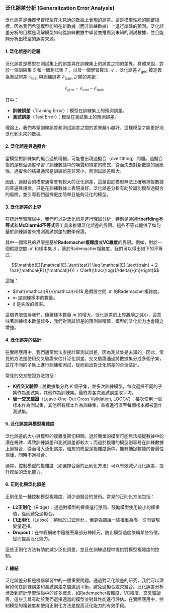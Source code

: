 ### 泛化誤差分析 (Generalization Error Analysis)

泛化誤差是機器學習模型在未見過的數據上表現的誤差。這是模型性能的關鍵指標，因為我們希望模型能夠在新數據（而非訓練數據）上進行準確的預測。泛化誤差分析的目標是理解模型如何從訓練數據中學習並推廣到未知的測試數據，並且能夠分析出模型的誤差來源。

#### 1. **泛化誤差的定義**

泛化誤差是模型在測試集上的誤差與在訓練集上的誤差之間的差異。具體來說，對於一個訓練集  $`S`$  和一個測試集  $`T`$ ，以及一個學習算法  $`\mathcal{A}`$ ，泛化誤差  $`\mathcal{E}_\text{gen}`$  被定義為測試誤差  $`\mathcal{E}_\text{test}`$  與訓練誤差  $`\mathcal{E}_\text{train}`$  之間的差距：


$$\mathcal{E}_\text{gen} = \mathcal{E}_\text{test} - \mathcal{E}_\text{train}$$


其中：
- **訓練誤差**（Training Error）：模型在訓練集上的預測誤差。
- **測試誤差**（Test Error）：模型在測試集上的預測誤差。

理論上，我們希望訓練誤差和測試誤差之間的差異越小越好，這樣模型才能更好地泛化到未來的數據。

#### 2. **泛化誤差與過擬合**

當模型對訓練集的擬合過於精細，可能會出現過擬合（overfitting）問題。過擬合指的是模型過度學習了訓練數據中的噪聲和特定的模式，從而失去對新數據的適應性。過擬合的結果通常是訓練誤差非常小，而測試誤差較大。

因此，過擬合的模型通常會有較大的泛化誤差，這是由於模型無法正確地捕捉數據的普遍性規律，只是在訓練數據上表現良好。泛化誤差分析有助於識別模型過擬合的風險，並引導我們選擇更加簡單且能夠泛化的模型。

#### 3. **泛化誤差的上界**

在統計學習理論中，我們可以對泛化誤差進行理論分析，特別是通過**Hoeffding不等式**和**McDiarmid不等式**等工具來推導泛化誤差的界限。這些不等式提供了如何基於訓練誤差來推測測試誤差的數學保證。

其中一個常見的界限是基於**Rademacher複雜度**或**VC維度**的界限。例如，對於一個假設空間  $`\mathcal{H}`$  和樣本集  $`S`$ ，基於Rademacher複雜度，我們可以得出如下的不等式：


$$\mathbb{E}[\mathcal{E}_\text{test}] \leq \mathcal{E}_\text{train} + 2 \hat{\mathcal{R}}(\mathcal{H}) + O\left(\frac{\log(1/\delta)}{m}\right)$$

這裡：
-  $`\hat{\mathcal{R}}(\mathcal{H})`$  是假設空間  $`\mathcal{H}`$  的Rademacher複雜度。
-  $`m`$  是訓練樣本的數量。
-  $`\delta`$  是失敗的概率。

這個界限告訴我們，隨著樣本數量  $`m`$  的增大，泛化誤差的上界將隨之減小，這意味著訓練樣本數量越多，我們對測試誤差的預測越精確，模型的泛化能力也會隨之增強。

#### 4. **泛化誤差的估計**

在實際應用中，我們通常無法直接計算測試誤差，因為測試集是未知的。因此，常見的方法是使用交叉驗證來估計泛化誤差。交叉驗證通過將數據集分成多個子集，並在不同的子集上進行訓練和測試，從而給出對泛化誤差的合理估計。

常見的交叉驗證方法包括：
- **K折交叉驗證**：將數據集分為  $`K`$  個子集，並多次訓練模型，每次選擇不同的子集作為測試集，其他作為訓練集。最終將各次測試誤差取平均。
- **留一交叉驗證**（Leave-One-Out Cross Validation, LOOCV）：每次使用一個樣本作為測試集，其他所有樣本作為訓練集，重複進行直至每個樣本都被當作測試集。

#### 5. **泛化誤差與模型複雜度**

泛化誤差的大小與模型的複雜度密切相關。過於簡單的模型可能無法捕捉數據中的潛在規律，導致訓練誤差和測試誤差都較大；而過於複雜的模型則容易在訓練數據上過擬合，從而增大泛化誤差。理想的模型是複雜度適中，能夠捕捉數據的普遍性規律，同時不過擬合。

通常，控制模型的複雜度（如選擇合適的正則化方法）可以有效減少泛化誤差，提升模型的泛化能力。

#### 6. **正則化與泛化誤差**

正則化是一種控制模型複雜度、減少過擬合的技術。常見的正則化方法包括：
- **L2正則化**（Ridge）：通過對模型的權重進行懲罰，鼓勵模型使用較小的權重值，從而避免過擬合。
- **L1正則化**（Lasso）：類似於L2正則化，但更強調讓一些權重為零，從而實現變量選擇。
- **Dropout**：在神經網絡中隨機丟棄部分神經元，防止模型過度依賴某些特徵，從而提高泛化能力。

這些正則化方法有助於減少泛化誤差，並且在訓練過程中提供對模型複雜度的控制。

#### 7. **總結**

泛化誤差分析是機器學習中的一個重要問題。通過對泛化誤差的研究，我們可以理解如何在訓練誤差和測試誤差之間達到平衡，避免過擬合或欠擬合。泛化誤差分析涉及到統計學習理論中的許多概念，如Rademacher複雜度、VC維度、交叉驗證等，這些工具有助於我們選擇適當的模型並對其性能進行評估。在實際應用中，控制模型的複雜度和使用正則化方法是提高泛化能力的有效手段。